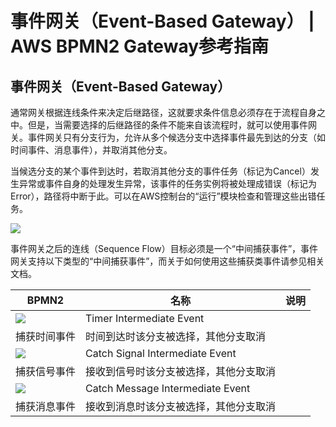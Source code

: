 # 事件网关（Event-Based Gateway） | AWS BPMN2 Gateway参考指南

## 事件网关（Event-Based Gateway）

通常网关根据连线条件来决定后继路径，这就要求条件信息必须存在于流程自身之中。但是，当需要选择的后继路径的条件不能来自该流程时，就可以使用事件网关。事件网关只有分支行为，允许从多个候选分支中选择事件最先到达的分支（如时间事件、消息事件），并取消其他分支。

当候选分支的某个事件到达时，若取消其他分支的事件任务（标记为Cancel）发生异常或事件自身的处理发生异常，该事件的任务实例将被处理成错误（标记为Error），路径将中断于此。可以在AWS控制台的“运行”模块检查和管理这些出错任务。

![](https://docs.awspaas.com/reference-guide/aws-paas-process-gateway-reference-guide/event-based_gateway/1.png)

事件网关之后的连线（Sequence Flow）目标必须是一个“中间捕获事件”，事件网关支持以下类型的“中间捕获事件”，而关于如何使用这些捕获类事件请参见相关文档。

BPMN2 | 名称 | 说明  
---|---|---  
![](https://docs.awspaas.com/reference-guide/aws-paas-process-gateway-reference-guide/event-based_gateway/2.png) | Timer Intermediate Event  
捕获时间事件 | 时间到达时该分支被选择，其他分支取消  
![](https://docs.awspaas.com/reference-guide/aws-paas-process-gateway-reference-guide/event-based_gateway/3.png) | Catch Signal Intermediate Event  
捕获信号事件 | 接收到信号时该分支被选择，其他分支取消  
![](https://docs.awspaas.com/reference-guide/aws-paas-process-gateway-reference-guide/event-based_gateway/4.png) | Catch Message Intermediate Event  
捕获消息事件 | 接收到消息时该分支被选择，其他分支取消